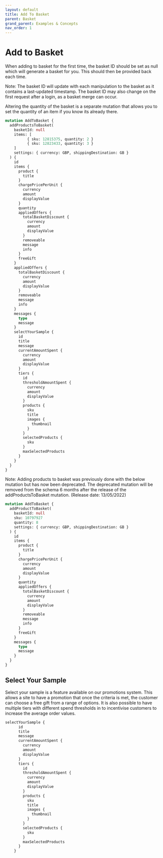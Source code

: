 ```yaml
---
layout: default
title: Add To Basket
parent: Basket
grand_parent: Examples & Concepts
nav_order: 1
---
```


# Add to Basket

When adding to basket for the first time, the basket ID should be set as null which will generate a basket for you. This should then be provided back each time.

Note: The basket ID will update with each manipulation to the basket as it contains a last-updated timestamp. The basket ID may also change on the first request after a login, as a basket merge can occur.

Altering the quantity of the basket is a separate mutation that allows you to set the quantity of an item if you know its already there.

```graphql
mutation AddToBasket {
  addProductsToBasket(
    basketId: null
    items: [
          { sku: 12815375, quantity: 2 }
          { sku: 12823433, quantity: 3 }
    ]
    settings: { currency: GBP, shippingDestination: GB }
  ) {
    id
    items {
      product {
        title
      }
      chargePricePerUnit {
        currency
        amount
        displayValue
      }
      quantity
      appliedOffers {
        totalBasketDiscount {
          currency
          amount
          displayValue
        }
        removeable
        message
        info
      }
      freeGift
    }
    appliedOffers {
      totalBasketDiscount {
        currency
        amount
        displayValue
      }
      removeable
      message
      info
    }
    messages {
      type
      message
    }
    selectYourSample {
      id
      title
      message
      currentAmountSpent {
        currency
        amount
        displayValue
      }
      tiers {
        id
        thresholdAmountSpent {
          currency
          amount
          displayValue
        }
        products {
          sku
          title
          images {
            thumbnail
          }
        }
        selectedProducts {
          sku
        }
        maxSelectedProducts
      }
    }
  }
}
```


Note: Adding products to basket was previously done with the below mutation but has now been deprecated. The deprecated mutation will be removed from the schema 6 months after the release of the addProductsToBasket mutation. (Release date: 13/05/2022)

```graphql
mutation AddToBasket {
  addProductToBasket(
    basketId: null
    sku: 10797927
    quantity: 8
    settings: { currency: GBP, shippingDestination: GB }
  ) {
    id
    items {
      product {
        title
      }
      chargePricePerUnit {
        currency
        amount
        displayValue
      }
      quantity
      appliedOffers {
        totalBasketDiscount {
          currency
          amount
          displayValue
        }
        removeable
        message
        info
      }
      freeGift
    }
    messages {
      type
      message
    }
  }
}
```

## Select Your Sample
Select your sample is a feature available on our promotions system. This allows a site to have a promotion that once the criteria is met, the customer can choose a free gift from a range of options. It is also possible to have multiple tiers with different spend thresholds in to incentivise customers to increase the average order values.



```graphql
selectYourSample {
      id
      title
      message
      currentAmountSpent {
        currency
        amount
        displayValue
      }
      tiers {
        id
        thresholdAmountSpent {
          currency
          amount
          displayValue
        }
        products {
          sku
          title
          images {
            thumbnail
          }
        }
        selectedProducts {
          sku
        }
        maxSelectedProducts
      }
    }
```